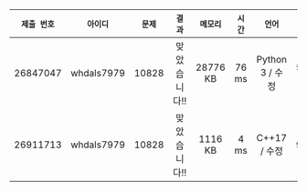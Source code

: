 | `제출 번호` | `아이디` | `문제` |  `결과` | `메모리` | `시간` | `언어` | `코드 길이` |
|---|:---:|:---:|:---:|:---:|:---:|:---:|---:|
| 26847047 | whdals7979 | 10828 | 맞았습니다!! |	28776 KB | 76 ms | Python 3 / 수정 | 584 B |
| 26911713 | whdals7979 | 10828 | 맞았습니다!! | 	1116 KB | 	4 ms |	C++17 / 수정 | 939 |